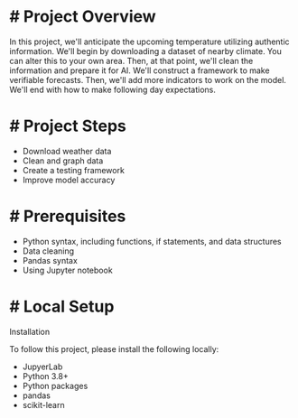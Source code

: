 # # Project Overview

In this project, we'll anticipate the upcoming temperature utilizing authentic information. We'll begin by downloading a dataset of nearby climate. You can alter this to your own area. Then, at that point, we'll clean the information and prepare it for AI. We'll construct a framework to make verifiable forecasts. Then, we'll add more indicators to work on the model. We'll end with how to make following day expectations.

# # Project Steps
 
-  Download weather data
-  Clean and graph data
-  Create a testing framework
-  Improve model accuracy

# # Prerequisites

-  Python syntax, including functions, if statements, and data structures
-  Data cleaning
-  Pandas syntax
-  Using Jupyter notebook

# # Local Setup

Installation
 
To follow this project, please install the following locally:
 
-  JupyerLab
-  Python 3.8+
-  Python packages
-  pandas
-  scikit-learn



